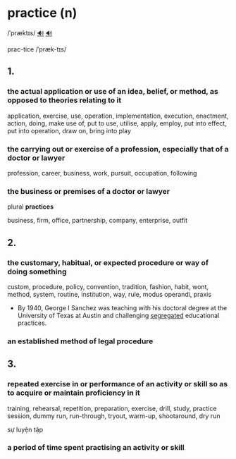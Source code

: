 # practice (n)

/ˈpræktɪs/ [🔊](https://www.oxfordlearnersdictionaries.com/media/english/uk_pron/p/pra/pract/practice__gb_2.mp3) [🔊](https://www.oxfordlearnersdictionaries.com/media/english/us_pron/p/pra/pract/practice__us_2.mp3)

prac-tice /ˈpræk-tɪs/

## 1.

### the actual application or use of an idea, belief, or method, as opposed to theories relating to it

application, exercise, use, operation, implementation, execution, enactment, action, doing, make use of, put to use, utilise, apply, employ, put into effect, put into operation, draw on, bring into play

### the carrying out or exercise of a profession, especially that of a doctor or lawyer

profession, career, business, work, pursuit, occupation, following

### the business or premises of a doctor or lawyer

plural **practices**

business, firm, office, partnership, company, enterprise, outfit

## 2.

### the customary, habitual, or expected procedure or way of doing something

custom, procedure, policy, convention, tradition, fashion, habit, wont, method, system, routine, institution, way, rule, modus operandi, praxis

- By 1940, George I Sanchez was teaching with his doctoral degree at the University of Texas at Austin and challenging [segregated](../s/segregated-adj.md#separated-or-divided-along-racial-sexual-or-religious-lines) educational practices.

### an established method of legal procedure

## 3.

### repeated exercise in or performance of an activity or skill so as to acquire or maintain proficiency in it

training, rehearsal, repetition, preparation, exercise, drill, study, practice session, dummy run, run-through, tryout, warm-up, shootaround, dry run

sự luyện tập

### a period of time spent practising an activity or skill
